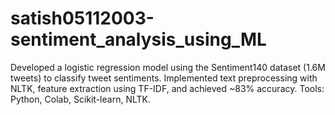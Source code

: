 # satish05112003-sentiment_analysis_using_ML
Developed a logistic regression model using the Sentiment140 dataset (1.6M tweets) to classify tweet sentiments. Implemented text preprocessing with NLTK, feature extraction using TF-IDF, and achieved ~83% accuracy. Tools: Python, Colab, Scikit-learn, NLTK.
